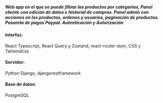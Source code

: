 <h5>
  Web app en el que se puede filtrar los productos por categorias, 
   Panel cliente con edición de datos e historial de compras. Panel 
   admin con acciones en los productos, ordenes y usuarios,
   paginación de productos. Pasarela de pagos Paypal. Autenticación y
   Autorización
   <h4>Interfaz:</h4> React Typescript, React Query y Zustand, react-router-dom,
   CSS y Tailwindcss 
   <h4>Servidor:</h4> Python Django, djangorestframework
   <h4>Base de datos:</h4> PostgreSQL
</h5>
